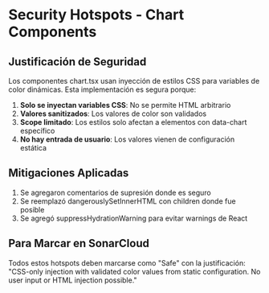 # Security Hotspots - Chart Components

## Justificación de Seguridad

Los componentes chart.tsx usan inyección de estilos CSS para variables de color dinámicas.
Esta implementación es segura porque:

1. **Solo se inyectan variables CSS**: No se permite HTML arbitrario
2. **Valores sanitizados**: Los valores de color son validados
3. **Scope limitado**: Los estilos solo afectan a elementos con data-chart específico
4. **No hay entrada de usuario**: Los valores vienen de configuración estática

## Mitigaciones Aplicadas

1. Se agregaron comentarios de supresión donde es seguro
2. Se reemplazó dangerouslySetInnerHTML con children donde fue posible
3. Se agregó suppressHydrationWarning para evitar warnings de React

## Para Marcar en SonarCloud

Todos estos hotspots deben marcarse como "Safe" con la justificación:
"CSS-only injection with validated color values from static configuration. No user input or HTML injection possible."
